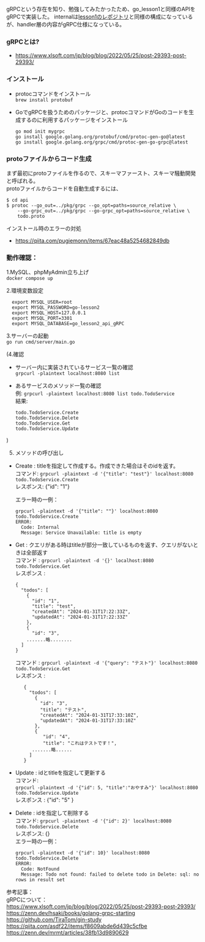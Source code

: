 gRPCという存在を知り、勉強してみたかったため、go_lesson1と同様のAPIをgRPCで実装した。
internalは[lesson1のレポジトリ](https://github.com/dongurikoko/go_lesson1)と同様の構成になっているが、handler層の内容がgRPC仕様になっている。

### gRPCとは?
* https://www.xlsoft.com/jp/blog/blog/2022/05/25/post-29393-post-29393/

### インストール
* protocコマンドをインストール  
  `brew install protobuf`
* GoでgRPCを扱うためのパッケージと、protocコマンドがGoのコードを生成するのに利用するパッケージをインストール

   ```
   go mod init mygrpc
   go install google.golang.org/protobuf/cmd/protoc-gen-go@latest
   go install google.golang.org/grpc/cmd/protoc-gen-go-grpc@latest
   ```

### protoファイルからコード生成
まず最初にprotoファイルを作るので、スキーマファースト、スキーマ騒動開発と呼ばれる。  
protoファイルからコードを自動生成するには、
```
$ cd api
$ protoc --go_out=../pkg/grpc --go_opt=paths=source_relative \
	--go-grpc_out=../pkg/grpc --go-grpc_opt=paths=source_relative \
	todo.proto
```

インストール時のエラーの対処
- https://qiita.com/pugiemonn/items/67eac48a5254682849db

### 動作確認：  
1.MySQL、phpMyAdmin立ち上げ  
`docker compose up`

2.環境変数設定
```
  export MYSQL_USER=root          
  export MYSQL_PASSWORD=go-lesson2
  export MYSQL_HOST=127.0.0.1
  export MYSQL_PORT=3301
  export MYSQL_DATABASE=go_lesson2_api_gRPC
```

3.サーバーの起動  
`go run cmd/server/main.go`

(4.確認
* サーバー内に実装されているサービス一覧の確認  
`grpcurl -plaintext localhost:8080 list`
 
* あるサービスのメソッド一覧の確認   
例: `grpcurl -plaintext localhost:8080 list todo.TodoService`  
結果:
   ```
   todo.TodoService.Create
   todo.TodoService.Delete
   todo.TodoService.Get
   todo.TodoService.Update
   ```
)

5. メソッドの呼び出し
* Create  : titleを指定して作成する。作成できた場合はそのidを返す。  
コマンド: `grpcurl -plaintext -d '{"title": "test"}' localhost:8080 todo.TodoService.Create`  
レスポンス:  {"id": "1"}

  エラー時の一例：
   ```
   grpcurl -plaintext -d '{"title": ""}' localhost:8080 todo.TodoService.Create 
   ERROR:
     Code: Internal
     Message: Service Unavailable: title is empty
   ```

* Get : クエリがある時はtitleが部分一致しているものを返す、クエリがないときは全部返す  
コマンド : `grpcurl -plaintext -d '{}' localhost:8080 todo.TodoService.Get`   
レスポンス :   
   ```
   {
     "todos": [
       {
         "id": "1",
         "title": "test",
         "createdAt": "2024-01-31T17:22:33Z",
         "updatedAt": "2024-01-31T17:22:33Z"
       },
       {
         "id": "3",
       .......略........
     ]
   }
   ```

   コマンド : `grpcurl -plaintext -d '{"query": "テスト"}' localhost:8080 todo.TodoService.Get`   
   レスポンス :    
   ```
      {
        "todos": [
          {
            "id": "3",
            "title": "テスト",
            "createdAt": "2024-01-31T17:33:10Z",
            "updatedAt": "2024-01-31T17:33:10Z"
          },
          {
             "id": "4",
             "title": "これはテストです！",
	     .......略......
        ]
      }
   ```
* Update : idとtitleを指定して更新する  
コマンド:  
`grpcurl -plaintext -d '{"id": 5, "title":"おやすみ"}' localhost:8080 todo.TodoService.Update`     
レスポンス : {"id": "5" }

* Delete : idを指定して削除する  
コマンド: `grpcurl -plaintext -d '{"id": 2}' localhost:8080 todo.TodoService.Delete`  
レスポンス: {}    
エラー時の一例：
   ```
   grpcurl -plaintext -d '{"id": 10}' localhost:8080 todo.TodoService.Delete
   ERROR:
     Code: NotFound
     Message: Todo not found: failed to delete todo in Delete: sql: no rows in result set
   ```

参考記事：  
gRPCについて：  
https://www.xlsoft.com/jp/blog/blog/2022/05/25/post-29393-post-29393/    
https://zenn.dev/hsaki/books/golang-grpc-starting  
https://github.com/TiraTom/gin-study  
https://qiita.com/asdf22/items/f8609abde6d439c5cfbe  
https://zenn.dev/mrmt/articles/38fb13d9890629  
